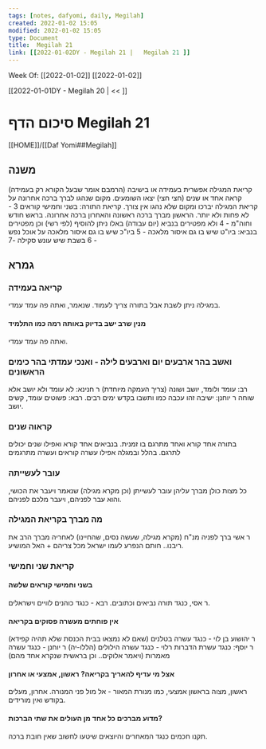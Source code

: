 ```yaml
---
tags: [notes, dafyomi, daily, Megilah] 
created: 2022-01-02 15:05
modified: 2022-01-02 15:05
type: Document
title:  Megilah 21
link: [[2022-01-02DY - Megilah 21 |   Megilah 21 ]]
---
```

Week Of: [[2022-01-02]]
[[2022-01-02]]

[[2022-01-01DY - Megilah 20 | << ]] 

# סיכום הדף  Megilah 21

[[HOME]]/[[Daf Yomi##Megilah]]

## משנה 
קריאת המגילה אפשרית בעמידה או בישיבה (הרמבם אומר שבעל הקורא רק בעמידה)
קראה אחד או שנים (חצי חצי) יצאו השומעים. 
מקום שנהגו לברך ברכה אחרונה על קריאת המגילה יברכו ומקום שלא נהגו אין צורך.
קריאת התורה:
בשני וחמישי קוראים 3 - לא פחות ולא יותר. הראשון מברך ברכה ראשונה והאחרון ברכה אחרונה.
בראש חודש וחוה"מ - 4 ולא מפטירים בנביא (יום עבודה)
באלו ניתן להוסיף (לפי רשי) וכן מפטירים בנביא:
ביו"ט שיש בו גם איסור מלאכה - 5
ביו"כ שיש בו גם איסור מלאכה על אוכל נפש - 6
בשבת שיש עונש סקילה -7
## גמרא
### קריאה בעמידה
במגילה ניתן לשבת אבל בתורה צריך לעמוד. שנאמר, ואתה פה עמד עמדי.
#### מנין שרב ישב בדיוק באותה רמה כמו התלמיד
ואתה פה עמד עמדי.
### ואשב בהר ארבעים יום וארבעים לילה - ואנכי עמדתי בהר כימים הראשונים
רב: עומד ולומד, יושב ושונה (צריך העמקה מיוחדת)
ר חנינא: לא עומד ולא יושב אלא שוחה
ר יוחנן: ישיבה זהו עכבה כמו ותשבו בקדש ימים רבים.
רבא: פשוטים עומד, קשים יושב.
### קראוה שנים
בתורה אחד קורא ואחד מתרגם בו זמנית.
בנביאים אחד קורא ואפילו שנים יכולים לתרגם.
בהלל ובמגלה אפילו עשרה קוראים ועשרה מתרגמים 
### עובר לעשייתה
כל מצות כולן מברך עליהן עובר לעשייתן (וכן מקרא מגילה)
שנאמר ויעבר את הכושי, והוא עבר לפניהם, ויעבר מלכם לפניהם.
### מה מברך בקריאת המגילה
ר אשי ברך לפניה מנ"ח (מקרא מגילה, שעשה נסים, שהחיינו)
לאחריה מברך הרב את ריבנו.. חותם הנפרע לעמו ישראל מכל צריהם + האל המושיע.
### קריאת שני וחמישי
#### בשני וחמישי קוראים שלשה
ר אסי, כנגד תורה נביאים וכתובים. רבא - כנגד כוהנים לוויים וישראלים.
#### אין פוחתים מעשרה פסוקים בקריאה
ר יהושוע בן לוי - כנגד עשרה בטלנים (שאם לא נמצאו בבית הכנסת שלא תהיה קפידא)
ר יוסף: כנגד עשרת הדברות
רלוי - כנגד עשרה הילולים (הללו-יה)
ר יוחנן - כנגד עשרה מאמרות (ויאמר אלוקים.. וכן בראשית שנקרא אחד מהם)
#### אצל מי עדיף להאריך בקריאה? ראשון, אמצעי או אחרון
ראשון, מצוה בראשון
אמצעי, כמו מנורת המאור - אל מול פני המנורה.
אחרון, מעלים בקודש ואין מורידים.
#### מדוע מברכים כל אחד מן העולים את שתי הברכות?
תקנו חכמים כנגד המאחרים והיוצאים שיטעו לחשוב שאין חובת ברכה.

